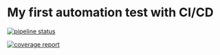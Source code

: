 # My first automation test with CI/CD

[![pipeline status](https://gitlab.com/Dark-Star3110/cicd-automation-test/badges/main/pipeline.svg)](https://gitlab.com/Dark-Star3110/cicd-automation-test/-/commits/main)
<br/>

[![coverage report](https://gitlab.com/Dark-Star3110/cicd-automation-test/badges/main/coverage.svg)](https://gitlab.com/Dark-Star3110/cicd-automation-test/-/commits/main)
